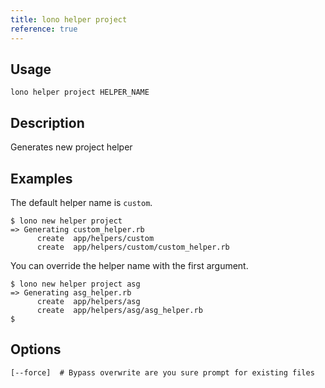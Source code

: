 ```yaml
---
title: lono helper project
reference: true
---
```


## Usage

    lono helper project HELPER_NAME

## Description

Generates new project helper

## Examples

The default helper name is `custom`.

    $ lono new helper project
    => Generating custom_helper.rb
          create  app/helpers/custom
          create  app/helpers/custom/custom_helper.rb

You can override the helper name with the first argument.

    $ lono new helper project asg
    => Generating asg_helper.rb
          create  app/helpers/asg
          create  app/helpers/asg/asg_helper.rb
    $


## Options

```
[--force]  # Bypass overwrite are you sure prompt for existing files
```

